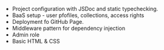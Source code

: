 - Project configuration with JSDoc and static typechecking.
- BaaS setup - user pfofiles, collections, access rights
- Deployment fo GitHub Page. 
- Middleware pattern for dependency injection
- Admin role
- Basic HTML & CSS

